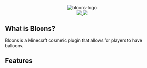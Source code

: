 <style>
  .logo img {
    max-width: 10em;
  }
</style>

<div class="logo" align="center">
  <img src="https://jeqo.net/images/bloons-logo.png" alt="bloons-logo">
  <br>
</div>

<div align="center">
  <a href="https://www.spigotmc.org/resources/authors/jeqo.9929/" alt="spigot">
    <img src="https://img.shields.io/badge/spigot-bloons">
  </a>
  <a href="https://jeqo.net/discord" alt="discord">
    <img src="https://img.shields.io/discord/902495259517394944?label=discord&logo=discord">
  </a>
</div>

## What is Bloons?
Bloons is a Minecraft cosmetic plugin that allows for players to have balloons.

## Features
